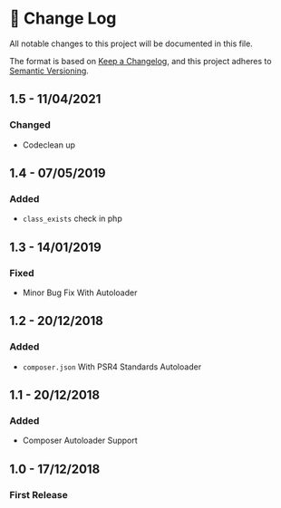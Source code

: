 # 📝  Change Log

All notable changes to this project will be documented in this file.

The format is based on [Keep a Changelog](https://keepachangelog.com/en/1.0.0/), and this project adheres to [Semantic Versioning](https://semver.org/spec/v2.0.0.html).

## 1.5 - 11/04/2021
### Changed
* Codeclean up

## 1.4 - 07/05/2019
### Added
* `class_exists` check in php

## 1.3 - 14/01/2019
### Fixed
* Minor Bug Fix With Autoloader

## 1.2 - 20/12/2018
### Added
* `composer.json` With PSR4 Standards Autoloader

## 1.1 - 20/12/2018
### Added
* Composer Autoloader Support

## 1.0 - 17/12/2018
### First Release


<!--
## Unreleased

## 1.0 - 01/02/2020
### Added
### Changed
### Deprecated
### Removed
### Fixed
### Security
-->

